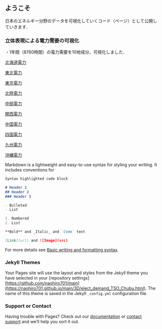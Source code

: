 ## ようこそ

日本のエネルギー分野のデータを可視化していくコード（ページ）として公開していきます．

### 立体表現による電力需要の可視化
・1年間（8760時間）の電力需要を10地域分，可視化しました．

[北海道電力](https://naohiro701.github.io/main/3D/elect_demand_TSO_Hokkaio.html)

[東北電力](https://naohiro701.github.io/main/3D/elect_demand_TSO_Tohoku.html)

[東京電力](https://naohiro701.github.io/main/3D/elect_demand_TSO_Tokyo.html)

[北陸電力](https://naohiro701.github.io/main/3D/elect_demand_TSO_Hokuriku.html)

[中部電力](https://naohiro701.github.io/main/3D/elect_demand_TSO_Chubu.html)

[関西電力](https://naohiro701.github.io/main/3D/elect_demand_TSO_Kansai.html)

[中国電力](https://naohiro701.github.io/main/3D/elect_demand_TSO_Chugoku.html)

[四国電力](https://naohiro701.github.io/main/3D/elect_demand_TSO_Shikoku.html)

[九州電力](https://naohiro701.github.io/main/3D/elect_demand_TSO_Kyushu.html)

[沖縄電力](https://naohiro701.github.io/main/3D/elect_demand_TSO_Okinawa.html)


Markdown is a lightweight and easy-to-use syntax for styling your writing. It includes conventions for

```markdown
Syntax highlighted code block

# Header 1
## Header 2
### Header 3

- Bulleted
- List

1. Numbered
2. List

**Bold** and _Italic_ and `Code` text

[Link](url) and ![Image](src)
```

For more details see [Basic writing and formatting syntax](https://docs.github.com/en/github/writing-on-github/getting-started-with-writing-and-formatting-on-github/basic-writing-and-formatting-syntax).

### Jekyll Themes

Your Pages site will use the layout and styles from the Jekyll theme you have selected in your [repository settings][https://github.com/naohiro701/main](https://naohiro701.github.io/main/3D/elect_demand_TSO_Chubu.html). The name of this theme is saved in the Jekyll `_config.yml` configuration file.

### Support or Contact

Having trouble with Pages? Check out our [documentation](https://docs.github.com/categories/github-pages-basics/) or [contact support](https://support.github.com/contact) and we’ll help you sort it out.
